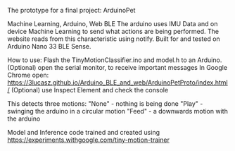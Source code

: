 The prototype for a final project: ArduinoPet

Machine Learning, Arduino, Web BLE
The arduino uses IMU Data and on device Machine Learning to send what actions are being performed.
The website reads from this characteristic using notify.
Built for and tested on Arduino Nano 33 BLE Sense.

How to use:
Flash the TinyMotionClassifier.ino and model.h to an Arduino.
(Optional) open the serial monitor, to receive important messages
In Google Chrome open: https://3lucasz.github.io/Arduino_BLE_and_web/ArduinoPetProto/index.html/
(Optional) use Inspect Element and check the console

This detects three motions:
"None" - nothing is being done
"Play" - swinging the arduino in a circular motion
"Feed" - a downwards motion with the arduino

Model and Inference code trained and created using https://experiments.withgoogle.com/tiny-motion-trainer
